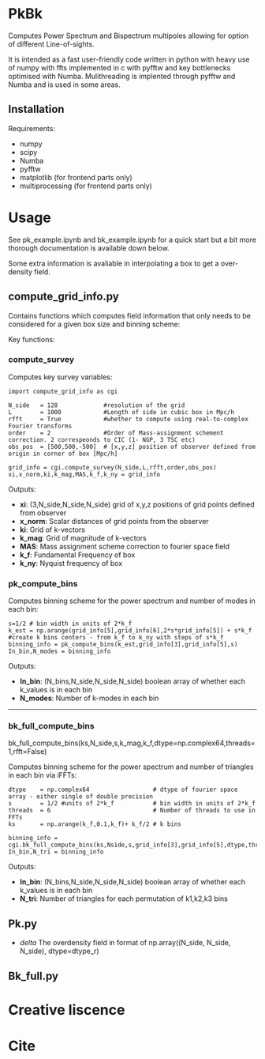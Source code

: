 # PkBk

Computes Power Spectrum and Bispectrum multipoles allowing for option of different Line-of-sights.

It is intended as a fast user-friendly code written in python with heavy use of numpy with ffts implemented in c with pyfftw and key bottlenecks optimised with Numba. Mulithreading is implented through pyfftw and Numba and is used in some areas.


## Installation

Requirements:
- numpy
- scipy
- Numba
- pyfftw
- matplotlib (for frontend parts only)
- multiprocessing (for frontend parts only)

# Usage

See pk_example.ipynb and bk_example.ipynb for a quick start but a bit more thorough documentation is available down below.

Some extra information is avaliable in interpolating a box to get a over-density field.

## compute_grid_info.py

Contains functions which computes field information that only needs to be considered for a given box size and binning scheme:

Key functions:

### compute_survey

Computes key survey variables:

```
import compute_grid_info as cgi

N_side   = 128             #resolution of the grid
L        = 1000            #Length of side in cubic box in Mpc/h
rfft     = True            #whether to compute using real-to-complex Fourier transforms
order    = 2               #Order of Mass-assignment schement correction. 2 correspeonds to CIC (1- NGP, 3 TSC etc)
obs_pos  = [500,500,-500]  # [x,y,z] position of observer defined from origin in corner of box [Mpc/h]

grid_info = cgi.compute_survey(N_side,L,rfft,order,obs_pos)
xi,x_norm,ki,k_mag,MAS,k_f,k_ny = grid_info
```
Outputs:
- **xi**: (3,N_side,N_side,N_side) grid of x,y,z positions of grid points defined from observer
- **x_norm**: Scalar distances of grid points from the observer
- **ki**: Grid of k-vectors
- **k_mag**: Grid of magnitude of k-vectors
- **MAS**: Mass assignment scheme correction to fourier space field
- **k_f**: Fundamental Frequency of box
- **k_ny**: Nyquist frequency of box


### pk_compute_bins

Computes binning scheme for the power spectrum and number of modes in each bin:

```
s=1/2 # bin width in units of 2*k_f
k_est = np.arange(grid_info[5],grid_info[6],2*s*grid_info[5]) + s*k_f #create k bins centers - from k_f to k_ny with steps of s*k_f
binning_info = pk_compute_bins(k_est,grid_info[3],grid_info[5],s)
In_bin,N_modes = binning_info
```
Outputs:
- **In_bin**: (N_bins,N_side,N_side,N_side) boolean array of whether each k_values is in each bin
- **N_modes**: Number of k-modes in each bin

---
### bk_full_compute_bins

bk_full_compute_bins(ks,N_side,s,k_mag,k_f,dtype=np.complex64,threads=1,rfft=False)

Computes binning scheme for the power spectrum and number of triangles in each bin via iFFTs:

```
dtype    = np.complex64                  # dtype of fourier space array - either single of double precision
s        = 1/2 #units of 2*k_f           # bin width in units of 2*k_f
threads  = 6                             # Number of threads to use in FFTs
ks       = np.arange(k_f,0.1,k_f)+ k_f/2 # k bins 

binning_info = cgi.bk_full_compute_bins(ks,Nside,s,grid_info[3],grid_info[5],dtype,threads,rfft)
In_bin,N_tri = binning_info
```
Outputs:
- **In_bin**: (N_bins,N_side,N_side,N_side) boolean array of whether each k_values is in each bin
- **N_tri**: Number of triangles for each permutation of k1,k2,k3 bins


## Pk.py

- *delta*    The overdensity field in format of np.array((N_side, N_side, N_side), dtype=dtype_r)


## Bk_full.py


# Creative liscence

# Cite


